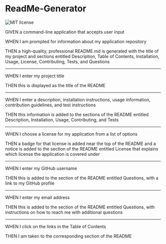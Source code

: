 # ReadMe-Generator

![MIT license](https://img.shields.io/github/license/mikafeng/ReadMe-Generator?style=for-the-badge)

GIVEN a command-line application that accepts user input

WHEN I am prompted for information about my application repository

THEN a high-quality, professional README.md is generated with the title of my project and sections entitled Description, Table of Contents, Installation, Usage, License, Contributing, Tests, and Questions

_____________________________
WHEN I enter my project title

THEN this is displayed as the title of the README

_____________________________
WHEN I enter a description, installation instructions, usage information, contribution guidelines, and test instructions

THEN this information is added to the sections of the README entitled Description, Installation, Usage, Contributing, and Tests

_____________________________
WHEN I choose a license for my application from a list of options

THEN a badge for that license is added near the top of the README and a notice is added to the section of the README entitled License that explains which license the application is covered under

_____________________________
WHEN I enter my GitHub username

THEN this is added to the section of the README entitled Questions, with a link to my GitHub profile

_____________________________
WHEN I enter my email address

THEN this is added to the section of the README entitled Questions, with instructions on how to reach me with additional questions

_____________________________
WHEN I click on the links in the Table of Contents

THEN I am taken to the corresponding section of the README
